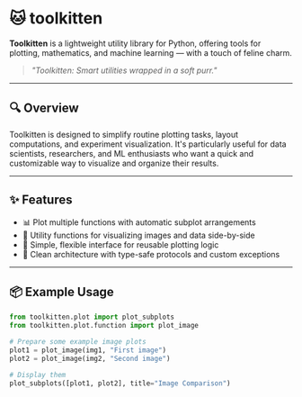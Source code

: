 # 🐱 toolkitten

**Toolkitten** is a lightweight utility library for Python, offering tools for plotting, mathematics, and machine learning — with a touch of feline charm.

> _"Toolkitten: Smart utilities wrapped in a soft purr."_

---

## 🔍 Overview

Toolkitten is designed to simplify routine plotting tasks, layout computations, and experiment visualization. It's particularly useful for data scientists, researchers, and ML enthusiasts who want a quick and customizable way to visualize and organize their results.

---

## ✨ Features

- 📊 Plot multiple functions with automatic subplot arrangements
- 🧮 Utility functions for visualizing images and data side-by-side
- 🧠 Simple, flexible interface for reusable plotting logic
- 🐾 Clean architecture with type-safe protocols and custom exceptions

---

## 📦 Example Usage

```python
from toolkitten.plot import plot_subplots
from toolkitten.plot.function import plot_image

# Prepare some example image plots
plot1 = plot_image(img1, "First image")
plot2 = plot_image(img2, "Second image")

# Display them
plot_subplots([plot1, plot2], title="Image Comparison")
```
